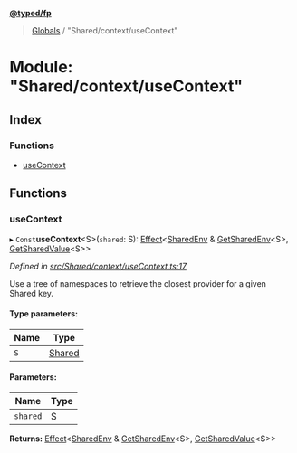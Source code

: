 **[@typed/fp](../README.md)**

> [Globals](../globals.md) / "Shared/context/useContext"

# Module: "Shared/context/useContext"

## Index

### Functions

* [useContext](_shared_context_usecontext_.md#usecontext)

## Functions

### useContext

▸ `Const`**useContext**\<S>(`shared`: S): [Effect](_effect_effect_.effect.md)\<[SharedEnv](../interfaces/_shared_core_services_sharedenv_.sharedenv.md) & [GetSharedEnv](_shared_core_model_shared_.md#getsharedenv)\<S>, [GetSharedValue](_shared_core_model_shared_.md#getsharedvalue)\<S>>

*Defined in [src/Shared/context/useContext.ts:17](https://github.com/TylorS/typed-fp/blob/f27ba3e/src/Shared/context/useContext.ts#L17)*

Use a tree of namespaces to retrieve the closest provider for a given Shared key.

#### Type parameters:

Name | Type |
------ | ------ |
`S` | [Shared](_shared_core_model_shared_.shared.md) |

#### Parameters:

Name | Type |
------ | ------ |
`shared` | S |

**Returns:** [Effect](_effect_effect_.effect.md)\<[SharedEnv](../interfaces/_shared_core_services_sharedenv_.sharedenv.md) & [GetSharedEnv](_shared_core_model_shared_.md#getsharedenv)\<S>, [GetSharedValue](_shared_core_model_shared_.md#getsharedvalue)\<S>>
